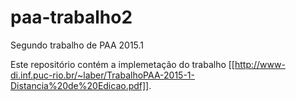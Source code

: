 # paa-trabalho2
Segundo trabalho de PAA 2015.1

Este repositório contém a implemetação do trabalho [[http://www-di.inf.puc-rio.br/~laber/TrabalhoPAA-2015-1-Distancia%20de%20Edicao.pdf]].

